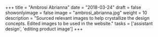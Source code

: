 +++
title = "Ambrosi Abrianna"
date = "2018-03-24"
draft = false
showonlyimage = false
image = "ambrosi_abrianna.jpg"
weight = 10
description = "Sourced relevant images to help crystallize the design concepts. Edited images to be used in the website."
tasks = ['assistant design', 'editing product image']
+++

